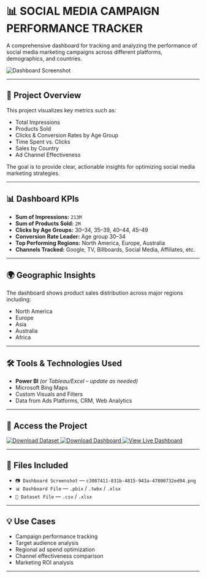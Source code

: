 # 📊 SOCIAL MEDIA CAMPAIGN PERFORMANCE TRACKER

A comprehensive dashboard for tracking and analyzing the performance of social media marketing campaigns across different platforms, demographics, and countries.

![Dashboard Screenshot](c3087411-831b-4815-943a-47800732ed94.png)

---

## 📌 Project Overview

This project visualizes key metrics such as:

- Total Impressions
- Products Sold
- Clicks & Conversion Rates by Age Group
- Time Spent vs. Clicks
- Sales by Country
- Ad Channel Effectiveness

The goal is to provide clear, actionable insights for optimizing social media marketing strategies.

---

## 📊 Dashboard KPIs

- **Sum of Impressions:** `213M`  
- **Sum of Products Sold:** `2M`  
- **Clicks by Age Groups:** 30–34, 35–39, 40–44, 45–49  
- **Conversion Rate Leader:** Age group 30–34  
- **Top Performing Regions:** North America, Europe, Australia  
- **Channels Tracked:** Google, TV, Billboards, Social Media, Affiliates, etc.

---

## 🌍 Geographic Insights

The dashboard shows product sales distribution across major regions including:

- North America
- Europe
- Asia
- Australia
- Africa

---

## 🛠 Tools & Technologies Used

- **Power BI** *(or Tableau/Excel – update as needed)*
- Microsoft Bing Maps
- Custom Visuals and Filters
- Data from Ads Platforms, CRM, Web Analytics

---

## 🔘 Access the Project

<p align="left">
  <a href="https://your-dataset-link.com" target="_blank">
    <img src="https://img.shields.io/badge/📥 Download-Dataset-green?style=for-the-badge" alt="Download Dataset" />
  </a>
  <a href="https://your-dashboard-download-link.com" target="_blank">
    <img src="https://img.shields.io/badge/📊 Download-Dashboard-blue?style=for-the-badge" alt="Download Dashboard" />
  </a>
  <a href="https://your-live-dashboard-link.com" target="_blank">
    <img src="https://img.shields.io/badge/🌐 View-Live Dashboard-orange?style=for-the-badge" alt="View Live Dashboard" />
  </a>
</p>

---

## 📁 Files Included

- `📷 Dashboard Screenshot` — `c3087411-831b-4815-943a-47800732ed94.png`
- `📊 Dashboard File` — `.pbix` / `.twbx` / `.xlsx`
- `📄 Dataset File` — `.csv` / `.xlsx`

---

## 💡 Use Cases

- Campaign performance tracking
- Target audience analysis
- Regional ad spend optimization
- Channel effectiveness comparison
- Marketing ROI analysis

---

